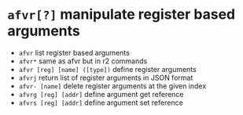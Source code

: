 <!-- TITLE: afvr -->

#  `afvr[?]`   manipulate register based arguments

- `afvr`   list register based arguments
- `afvr*`   same as afvr but in r2 commands
- `afvr [reg] [name] ([type])`   define register arguments
- `afvrj`   return list of register arguments in JSON format
- `afvr- [name]`   delete register arguments at the given index
- `afvrg [reg] [addr]`   define argument get reference
- `afvrs [reg] [addr]`   define argument set reference

<p hidden>afvr afvr* afvr afvrj afvr- afvrg afvrs</p>